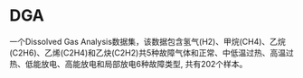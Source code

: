 # DGA
一个Dissolved Gas Analysis数据集，该数据包含氢气(H2)、甲烷(CH4)、乙烷(C2H6)、乙烯(C2H4)和乙炔(C2H2)共5种故障气体和正常、中低温过热、高温过热、低能放电、高能放电和局部放电6种故障类型, 共有202个样本。
